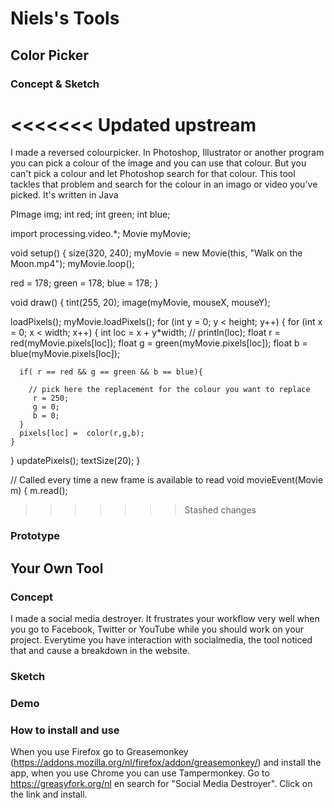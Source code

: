 # Niels's Tools

## Color Picker

### Concept & Sketch
<<<<<<< Updated upstream
=======
I made a reversed colourpicker. In Photoshop, Illustrator or another program you can pick a colour of the image and you can use that colour. But you can't pick a colour and let Photoshop search for that colour. This tool tackles that problem and search for the colour in an imago or video you've picked. It's written in Java 

PImage img;
int red;
int green;
int blue;

import processing.video.*;
Movie myMovie;


void setup() {
  size(320, 240);
  myMovie = new Movie(this, "Walk on the Moon.mp4");
  myMovie.loop();
  
 red = 178;
 green = 178;
 blue = 178;
}

void draw() {
  tint(255, 20);
  image(myMovie, mouseX, mouseY);
  
  loadPixels();
  myMovie.loadPixels();
  for (int y = 0; y < height; y++) {
    for (int x = 0; x < width; x++) {
      int loc = x + y*width;
//      println(loc);
      float r = red(myMovie.pixels[loc]);
      float g = green(myMovie.pixels[loc]);
      float b = blue(myMovie.pixels[loc]);
      
      if( r == red && g == green && b == blue){
        
        // pick here the replacement for the colour you want to replace
         r = 250;
         g = 0;
         b = 0;
      }
      pixels[loc] =  color(r,g,b);
    }
  }
  updatePixels();
  textSize(20);
}

// Called every time a new frame is available to read
void movieEvent(Movie m) {
  m.read();
>>>>>>> Stashed changes

### Prototype


## Your Own Tool

### Concept
I made a social media destroyer. It frustrates your workflow very well when you go to Facebook, Twitter or YouTube while you should work on your project. Everytime you have interaction with socialmedia, the tool noticed that and cause a breakdown in the website.

### Sketch

### Demo

### How to install and use
When you use Firefox go to Greasemonkey (https://addons.mozilla.org/nl/firefox/addon/greasemonkey/) and install the app, when you use Chrome you can use Tampermonkey. Go to https://greasyfork.org/nl en search for "Social Media Destroyer". Click on the link and install. 